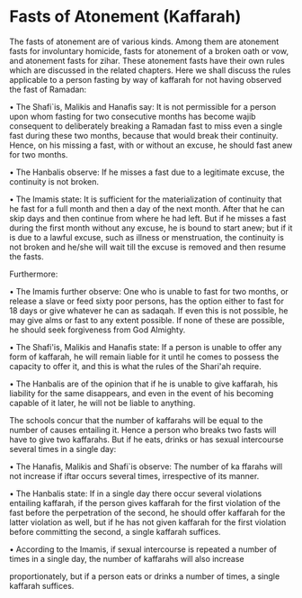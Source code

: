 Fasts of Atonement (Kaffarah)
=============================

The fasts of atonement are of various kinds. Among them are atonement
fasts for involuntary homicide, fasts for atonement of a broken oath or
vow, and atonement fasts for zihar. These atonement fasts have their own
rules which are discussed in the related chapters. Here we shall discuss
the rules applicable to a person fasting by way of kaffarah for not
having observed the fast of Ramadan:

• The Shafi\`is, Malikis and Hanafis say: It is not permissible for a
person upon whom fasting for two consecutive months has become wajib
consequent to deliberately breaking a Ramadan fast to miss even a single
fast during these two months, because that would break their continuity.
Hence, on his missing a fast, with or without an excuse, he should fast
anew for two months.

• The Hanbalis observe: If he misses a fast due to a legitimate excuse,
the continuity is not broken.

• The Imamis state: It is sufficient for the materialization of
continuity that he fast for a full month and then a day of the next
month. After that he can skip days and then continue from where he had
left. But if he misses a fast during the first month without any excuse,
he is bound to start anew; but if it is due to a lawful excuse, such as
illness or menstruation, the continuity is not broken and he/she will
wait till the excuse is removed and then resume the fasts.

Furthermore:

• The Imamis further observe: One who is unable to fast for two months,
or release a slave or feed sixty poor persons, has the option either to
fast for 18 days or give whatever he can as sadaqah. If even this is not
possible, he may give alms or fast to any extent possible. If none of
these are possible, he should seek forgiveness from God Almighty.

• The Shafi'is, Malikis and Hanafis state: If a person is unable to
offer any form of kaffarah, he will remain liable for it until he comes
to possess the capacity to offer it, and this is what the rules of the
Shari'ah require.

• The Hanbalis are of the opinion that if he is unable to give kaffarah,
his liability for the same disappears, and even in the event of his
becoming capable of it later, he will not be liable to anything.

The schools concur that the number of kaffarahs will be equal to the
number of causes entailing it. Hence a person who breaks two fasts will
have to give two kaffarahs. But if he eats, drinks or has sexual
intercourse several times in a single day:

• The Hanafis, Malikis and Shafi\`is observe: The number of ka ffarahs
will not increase if iftar occurs several times, irrespective of its
manner.

• The Hanbalis state: If in a single day there occur several violations
entailing kaffarah, if the person gives kaffarah for the first violation
of the fast before the perpetration of the second, he should offer
kaffarah for the latter violation as well, but if he has not given
kaffarah for the first violation before committing the second, a single
kaffarah suffices.

• According to the Imamis, if sexual intercourse is repeated a number of
times in a single day, the number of kaffarahs will also increase

proportionately, but if a person eats or drinks a number of times, a
single kaffarah suffices.


